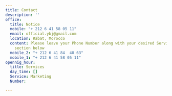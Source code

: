 ```yaml
---
title: Contact
description: ''
office:
  title: Notice
  mobile: "+ 212 6 41 58 05 11"
  email: official.ybj@gmail.com
  location: Rabat, Morocco
  content: Please leave your Phone Number along with your desired Service in the Message
    section below
  mobile_2: "+ 212 6 41 84  40 63"
  mobile_1: "+ 212 6 41 58 05 11"
opennig_hour:
  title: Services
  day_time: []
  Service: Marketing
  Number: 

---
```

